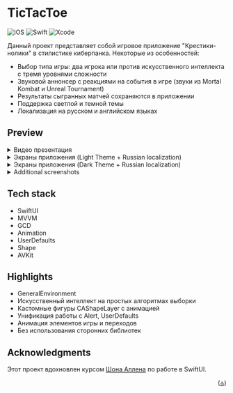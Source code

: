 # TicTacToe
![iOS](https://img.shields.io/badge/iOS-16+%20-white?logo=Apple&logoColor=white)
![Swift](https://img.shields.io/badge/Swift-5.5-red?logo=Swift&logoColor=red)
![Xcode](https://img.shields.io/badge/Xcode-14.3%20-00B2FF?logo=Xcode&logoColor=00B2FF)

Данный проект представляет собой игровое приложение "Крестики-нолики" в стилистике киберпанка. Некоторые из особенностей:
- Выбор типа игры: два игрока или против искусственного интеллекта с тремя уровнями сложности
- Звуковой аннонсер с реакциями на события в игре (звуки из Mortal Kombat и Unreal Tournament)
- Результаты сыгранных матчей сохраняются в приложении
- Поддержка светлой и темной темы
- Локализация на русском и английском языках

## Preview

<details>
<summary>Видео презентация</summary>

https://github.com/2late2bad/TicTacToe/assets/121951550/9b834870-1b53-4393-b3cb-e32c0ca90142

</details>

<details>
<summary>Экраны приложения (Light Theme + Russian localization)</summary>

| Start | Game | Winner |
:---:|:---:|:---:
![StartScreen](https://github.com/2late2bad/TicTacToe/assets/121951550/8b604663-a26c-4b29-b0f4-800b86e3cfd1) | ![GameScrreen](https://github.com/2late2bad/TicTacToe/assets/121951550/31a1d9b8-b274-402e-90c4-36fda624deca) | ![WinnerScreen](https://github.com/2late2bad/TicTacToe/assets/121951550/8808b5a1-9ca3-4b79-9849-8523954c05f3)

</details>

<details>
<summary>Экраны приложения (Dark Theme + Russian localization)</summary>

| Start | Game | Winner |
:---:|:---:|:---:
![StartScreen2](https://github.com/2late2bad/TicTacToe/assets/121951550/647298a9-18e7-4951-8cfe-e4028a300794) | ![GameScrreen2](https://github.com/2late2bad/TicTacToe/assets/121951550/c09c49d1-0834-4c41-9d48-f6bea6ac712c) | ![WinnerScreen2](https://github.com/2late2bad/TicTacToe/assets/121951550/69214189-bf55-4afe-9bfb-3f49788c4de7)

</details>

<details>
<summary>Additional screenshots</summary>
  
<img src="https://github.com/2late2bad/TicTacToe/assets/121951550/d59fbfdb-c115-4a37-a8a8-df6bfb8ef673" width="220" height="460">
<img src="https://github.com/2late2bad/TicTacToe/assets/121951550/dd3e9bed-540a-4212-84c7-143a7a4ad734" width="220" height="460">
<img src="https://github.com/2late2bad/TicTacToe/assets/121951550/b11e6215-48ff-436f-afc2-127531211f01" width="220" height="460">
<img src="https://github.com/2late2bad/TicTacToe/assets/121951550/9c989da6-4ba4-4e3d-b4fd-db81fb855ff7" width="220" height="460">

</details>

## Tech stack
* SwiftUI
* MVVM
* GCD
* Animation
* UserDefaults
* Shape
* AVKit

## Highlights
* GeneralEnvironment
* Искусственный интеллект на простых алгоритмах выборки
* Кастомные фигуры CAShapeLayer с анимацией
* Унификация работы с Alert, UserDefaults
* Анимация элементов игры и переходов
* Без использования сторонних библиотек

## Acknowledgments
Этот проект вдохновлен курсом [Шона Аллена](https://www.youtube.com/@seanallen) по работе в SwiftUI.

<p align="right">(<a href="#top">🔝</a>)</p>
